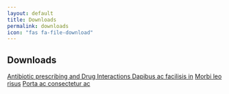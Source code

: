 ```yaml
---
layout: default
title: Downloads
permalink: downloads
icon: "fas fa-file-download"
---
```

## Downloads

<div class="list-group">
  <a href="#" class="list-group-item list-group-item-action"> Antibiotic prescribing and Drug Interactions  </a>
  <a href="#" class="list-group-item list-group-item-action">Dapibus ac facilisis in</a>
  <a href="#" class="list-group-item list-group-item-action">Morbi leo risus</a>
  <a href="#" class="list-group-item list-group-item-action">Porta ac consectetur ac</a>

</div>
